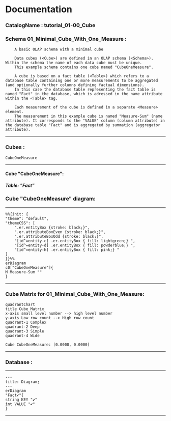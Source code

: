 # Documentation
### CatalogName : tutorial_01-00_Cube
### Schema 01_Minimal_Cube_With_One_Measure : 

		
		A basic OLAP schema with a minimal cube
		
		Data cubes (<Cube>) are defined in an OLAP schema (<Schema>). Within the schema the name of each data cube must be unique. 
		This example schema contains one cube named "CubeOneMeasure".
		
		A cube is based on a fact table (<Table>) which refers to a database table containing one or more measurements to be aggregated (and optionally further columns defining factual dimensions). 
		In this case the database table representing the fact table is named "Fact" in the database, which is adressed in the name attribute within the <Table> tag.
		
		Each measurement of the cube is defined in a separate <Measure> element.
		The measurement in this example cube is named "Measure-Sum" (name attribute). It corresponds to the "VALUE" column (column attribute) in the database table "Fact" and is aggregated by summation (aggregator attribute).
		
  
---
### Cubes :

    CubeOneMeasure

---
#### Cube "CubeOneMeasure":

    

##### Table: "Fact"

### Cube "CubeOneMeasure" diagram:

---

```mermaid
%%{init: {
"theme": "default",
"themeCSS": [
    ".er.entityBox {stroke: black;}",
    ".er.attributeBoxEven {stroke: black;}",
    ".er.attributeBoxOdd {stroke: black;}",
    "[id^=entity-c] .er.entityBox { fill: lightgreen;} ",
    "[id^=entity-d] .er.entityBox { fill: powderblue;} ",
    "[id^=entity-h] .er.entityBox { fill: pink;} "
]
}}%%
erDiagram
c0["CubeOneMeasure"]{
M Measure-Sum ""
}
```
---
### Cube Matrix for 01_Minimal_Cube_With_One_Measure:
```mermaid
quadrantChart
title Cube Matrix
x-axis small level number --> high level number
y-axis Low row count --> High row count
quadrant-1 Complex
quadrant-2 Deep
quadrant-3 Simple
quadrant-4 Wide

Cube CubeOneMeasure: [0.0000, 0.0000]
```
---
### Database :
---
```mermaid
---
title: Diagram;
---
erDiagram
"Fact✔"{
string KEY "✔"
int VALUE "✔"
}

```
---
